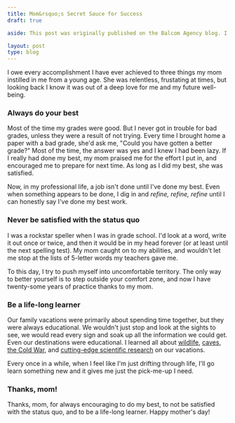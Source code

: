 ```yaml
---
title: Mom&rsquo;s Secret Sauce for Success
draft: true

aside: This post was originally published on the Balcom Agency blog. I have syndicated it here for archival purposes. "Read it on the Balcom blog &raquo;":http://balcomagency.com/blog

layout: post
type: blog
---
```

I owe every accomplishment I have ever achieved to three things my mom
instilled in me from a young age. She was relentless, frustating at
times, but looking back I know it was out of a deep love for me and my
future well-being.

### Always do your best

Most of the time my grades were good. But I never got in trouble for bad
grades, unless they were a result of not trying. Every time I brought
home a paper with a bad grade, she'd ask me, "Could you have gotten a
better grade?" Most of the time, the answer was yes and I knew I had
been lazy. If I really had done my best, my mom praised me for the
effort I put in, and encouraged me to prepare for next time. As long as
I did my best, she was satisfied.

Now, in my professional life, a job isn't done until I've done my best.
Even when something appears to be done, I dig in and *refine, refine,
refine* until I can honestly say I've done my best work.

### Never be satisfied with the status quo

I was a rockstar speller when I was in grade school. I'd look at a word,
write it out once or twice, and then it would be in my head forever (or
at least until the next spelling test). My mom caught on to my
abilities, and wouldn't let me stop at the lists of 5-letter words my
teachers gave me.

To this day, I try to push myself into uncomfortable territory. The only
way to better yourself is to step outside your comfort zone, and now I
have twenty-some years of practice thanks to my mom.

### Be a life-long learner

Our family vacations were primarily about spending time together, but
they were always educational. We wouldn't just stop and look at the
sights to see, we would read every sign and soak up all the information
we could get. Even our destinations were educational. I learned all
about [wildlife](http://www.desertmuseum.org/),
[caves](http://www.nps.gov/cave), [the Cold
War](http://www.titanmissilemuseum.org/), and [cutting-edge scientific
research](http://www.b2science.org/) on our vacations.

Every once in a while, when I feel like I'm just drifting through life,
I'll go learn something new and it gives me just the pick-me-up I need.

### Thanks, mom!

Thanks, mom, for always encouraging to do my best, to not be satisfied
with the status quo, and to be a life-long learner. Happy mother's day!
